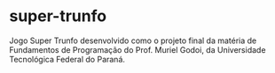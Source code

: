# super-trunfo
Jogo Super Trunfo desenvolvido como o projeto final da matéria de Fundamentos de Programação do Prof. Muriel Godoi, da Universidade Tecnológica Federal do Paraná.
